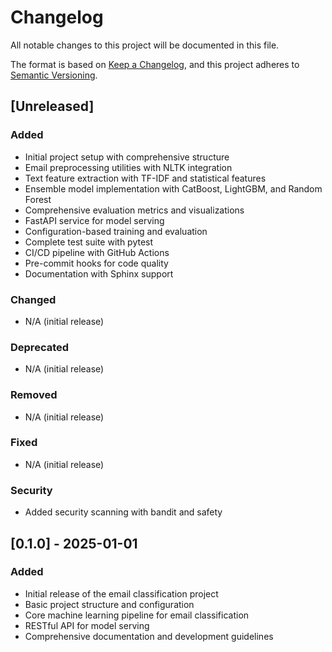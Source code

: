 # Changelog

All notable changes to this project will be documented in this file.

The format is based on [Keep a Changelog](https://keepachangelog.com/en/1.0.0/),
and this project adheres to [Semantic Versioning](https://semver.org/spec/v2.0.0.html).

## [Unreleased]

### Added
- Initial project setup with comprehensive structure
- Email preprocessing utilities with NLTK integration
- Text feature extraction with TF-IDF and statistical features
- Ensemble model implementation with CatBoost, LightGBM, and Random Forest
- Comprehensive evaluation metrics and visualizations
- FastAPI service for model serving
- Configuration-based training and evaluation
- Complete test suite with pytest
- CI/CD pipeline with GitHub Actions
- Pre-commit hooks for code quality
- Documentation with Sphinx support

### Changed
- N/A (initial release)

### Deprecated
- N/A (initial release)

### Removed
- N/A (initial release)

### Fixed
- N/A (initial release)

### Security
- Added security scanning with bandit and safety

## [0.1.0] - 2025-01-01

### Added
- Initial release of the email classification project
- Basic project structure and configuration
- Core machine learning pipeline for email classification
- RESTful API for model serving
- Comprehensive documentation and development guidelines
